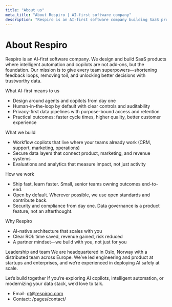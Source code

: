 ```yaml
---
title: "About us"
meta_title: "About Respiro | AI-first software company"
description: "Respiro is an AI-first software company building SaaS products that help teams work smarter and move faster."
---
```


# About Respiro

Respiro is an AI-first software company. We design and build SaaS products where intelligent automation and copilots are not add‑ons, but the foundation. Our mission is to give every team superpowers—shortening feedback loops, removing toil, and unlocking better decisions with trustworthy data.

What AI-first means to us
- Design around agents and copilots from day one
- Human-in-the-loop by default with clear controls and auditability
- Privacy-first data pipelines with purpose-bound access and retention
- Practical outcomes: faster cycle times, higher quality, better customer experience

What we build
- Workflow copilots that live where your teams already work (CRM, support, marketing, operations)
- Secure data layers that connect product, marketing, and revenue systems
- Evaluations and analytics that measure impact, not just activity

How we work
- Ship fast, learn faster. Small, senior teams owning outcomes end-to-end.
- Open by default. Wherever possible, we use open standards and contribute back.
- Security and compliance from day one. Data governance is a product feature, not an afterthought.

Why Respiro
- AI-native architecture that scales with you
- Clear ROI: time saved, revenue gained, risk reduced
- A partner mindset—we build with you, not just for you

Leadership and team
We are headquartered in Oslo, Norway with a distributed team across Europe. We’ve led engineering and product at startups and enterprises, and we’re experienced in deploying AI safely at scale.

Let’s build together
If you’re exploring AI copilots, intelligent automation, or modernizing your data stack, we’d love to talk.

- Email: gt@respiroc.com
- Contact: /pages/contact/
    